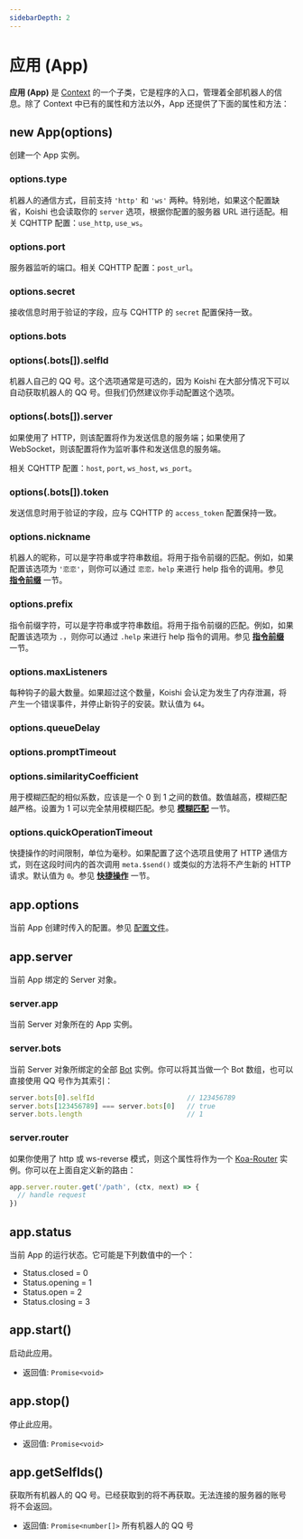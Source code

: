 ```yaml
---
sidebarDepth: 2
---
```


# 应用 (App)

**应用 (App)** 是 [Context](./context.md) 的一个子类，它是程序的入口，管理着全部机器人的信息。除了 Context 中已有的属性和方法以外，App 还提供了下面的属性和方法：

## new App(options)

创建一个 App 实例。

### options.type

机器人的通信方式，目前支持 `'http'` 和 `'ws'` 两种。特别地，如果这个配置缺省，Koishi 也会读取你的 `server` 选项，根据你配置的服务器 URL 进行适配。相关 CQHTTP 配置：`use_http`, `use_ws`。

### options.port

服务器监听的端口。相关 CQHTTP 配置：`post_url`。

### options.secret

接收信息时用于验证的字段，应与 CQHTTP 的 `secret` 配置保持一致。

### options.bots

### options(.bots[]).selfId

机器人自己的 QQ 号。这个选项通常是可选的，因为 Koishi 在大部分情况下可以自动获取机器人的 QQ 号。但我们仍然建议你手动配置这个选项。

### options(.bots[]).server

如果使用了 HTTP，则该配置将作为发送信息的服务端；如果使用了 WebSocket，则该配置将作为监听事件和发送信息的服务端。

相关 CQHTTP 配置：`host`, `port`, `ws_host`, `ws_port`。

### options(.bots[]).token

发送信息时用于验证的字段，应与 CQHTTP 的 `access_token` 配置保持一致。

### options.nickname

机器人的昵称，可以是字符串或字符串数组。将用于指令前缀的匹配。例如，如果配置该选项为 `'恋恋'`，则你可以通过 `恋恋，help` 来进行 help 指令的调用。参见 [**指令前缀**](./command-system.md#指令前缀) 一节。

### options.prefix

指令前缀字符，可以是字符串或字符串数组。将用于指令前缀的匹配。例如，如果配置该选项为 `.`，则你可以通过 `.help` 来进行 help 指令的调用。参见 [**指令前缀**](./command-system.md#指令前缀) 一节。

### options.maxListeners

每种钩子的最大数量。如果超过这个数量，Koishi 会认定为发生了内存泄漏，将产生一个错误事件，并停止新钩子的安装。默认值为 `64`。

### options.queueDelay

### options.promptTimeout

### options.similarityCoefficient

用于模糊匹配的相似系数，应该是一个 0 到 1 之间的数值。数值越高，模糊匹配越严格。设置为 1 可以完全禁用模糊匹配。参见 [**模糊匹配**](./command-system.md#模糊匹配) 一节。

### options.quickOperationTimeout

快捷操作的时间限制，单位为毫秒。如果配置了这个选项且使用了 HTTP 通信方式，则在这段时间内的首次调用 `meta.$send()` 或类似的方法将不产生新的 HTTP 请求。默认值为 `0`。参见 [**快捷操作**](./message.md#快捷操作) 一节。

## app.options

当前 App 创建时传入的配置。参见 [配置文件](../guide/config-file.md)。

## app.server

当前 App 绑定的 Server 对象。

### server.app

当前 Server 对象所在的 App 实例。

### server.bots

当前 Server 对象所绑定的全部 [Bot](./bot.md) 实例。你可以将其当做一个 Bot 数组，也可以直接使用 QQ 号作为其索引：

```ts
server.bots[0].selfId                       // 123456789
server.bots[123456789] === server.bots[0]   // true
server.bots.length                          // 1
```

### server.router

如果你使用了 http 或 ws-reverse 模式，则这个属性将作为一个 [Koa-Router](https://github.com/koajs/router/blob/master/API.md) 实例。你可以在上面自定义新的路由：

```ts
app.server.router.get('/path', (ctx, next) => {
  // handle request
})
```

## app.status

当前 App 的运行状态。它可能是下列数值中的一个：

- Status.closed = 0
- Status.opening = 1
- Status.open = 2
- Status.closing = 3

## app.start()

启动此应用。

- 返回值: `Promise<void>`

## app.stop()

停止此应用。

- 返回值: `Promise<void>`

## app.getSelfIds()

获取所有机器人的 QQ 号。已经获取到的将不再获取。无法连接的服务器的账号将不会返回。

- 返回值: `Promise<number[]>` 所有机器人的 QQ 号
